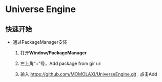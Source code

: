 # Universe Engine	
## 快速开始

- 通过PackageManager安装

  1. 打开**Window/PackageManager**

  2. 左上角“+”号，Add package from gir url

  3. 输入 https://github.com/MOMOLAXI/UniverseEngine.git , 点击Add

     

